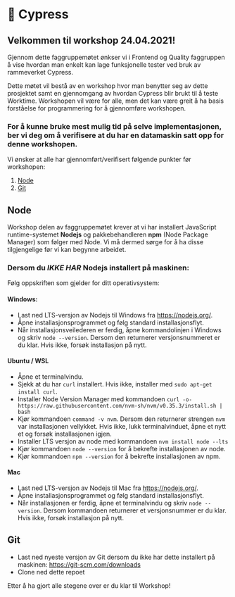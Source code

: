 # 🧪 Cypress

## Velkommen til workshop 24.04.2021!
Gjennom dette faggruppemøtet ønkser vi i Frontend og Quality faggruppen å vise hvordan man enkelt kan lage funksjonelle tester ved bruk av rammeverket Cypress.

Dette møtet vil bestå av en workshop hvor man benytter seg av dette prosjektet samt en gjennomgang av hvordan Cypress blir brukt til å teste Worktime. Workshopen vil være for alle, men det kan være greit å ha basis forståelse for programmering for å gjennomføre workshopen.

### For å kunne bruke mest mulig tid på selve implementasjonen, ber vi deg om å verifisere at du har en datamaskin satt opp for denne workshopen. 
Vi ønsker at alle har gjennomført/verifisert følgende punkter før workshopen:

1. [Node](#node)
2. [Git](#git)

## Node

Workshop delen av faggruppemøtet krever at vi har installert JavaScript runtime-systemet **Nodejs** og pakkebehandleren **npm** (Node Package Manager) som følger med Node.
Vi må dermed sørge for å ha disse tilgjengelige før vi kan begynne arbeidet.

### Dersom du *IKKE HAR* Nodejs installert på maskinen:

Følg oppskriften som gjelder for ditt operativsystem:

#### Windows:

* Last ned LTS-versjon av Nodejs til Windows fra https://nodejs.org/.
* Åpne installasjonsprogrammet og følg standard installasjonsflyt.
* Når installasjonsveilederen er ferdig, åpne kommandolinjen i Windows og skriv `node --version`. Dersom den returnerer versjonsnummeret er du klar. Hvis ikke, forsøk installasjon på nytt.

#### Ubuntu / WSL

* Åpne et terminalvindu.
* Sjekk at du har `curl` installert. Hvis ikke, installer med `sudo apt-get install curl`.
* Installer Node Version Manager med kommandoen `curl -o- https://raw.githubusercontent.com/nvm-sh/nvm/v0.35.3/install.sh | bash`
* Kjør kommandoen `command -v nvm`. Dersom den returnerer strengen `nvm` var installasjonen vellykket. Hvis ikke, lukk terminalvinduet, åpne et nytt et og forsøk installasjonen igjen.
* Installer LTS versjon av node med kommandoen `nvm install node --lts`
* Kjør kommandoen `node --version` for å bekrefte installasjonen av node.
* Kjør kommandoen `npm --version` for å bekrefte installasjonen av npm.

#### Mac

* Last ned LTS-versjon av Nodejs til Mac fra https://nodejs.org/.
* Åpne installasjonsprogrammet og følg standard installasjonsflyt.
* Når installasjonen er ferdig, åpne et terminalvindu og skriv `node --version`. Dersom kommandoen returnerer et versjonsnummer er du klar. Hvis ikke, forsøk installasjon på nytt.


## Git
- Last ned nyeste versjon av Git dersom du ikke har dette installert på maskinen: https://git-scm.com/downloads
- Clone ned dette repoet

Etter å ha gjort alle stegene over er du klar til Workshop!